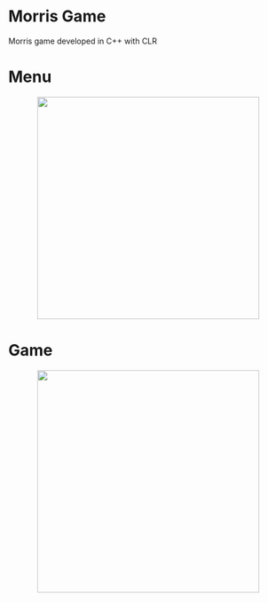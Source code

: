 # Morris Game
Morris game developed in C++ with CLR

# Menu
<p align="center">
<image src="https://github.com/miseca13/Cpp_MorrisGame/assets/76502563/fa358b9a-befb-44ba-8729-2215c3e6c8c0" width=400/>
</p>

# Game
<p align="center">
<image src="https://github.com/miseca13/Cpp_MorrisGame/assets/76502563/997b4010-e13c-4f42-851d-80d107abc2de" width=400/>
</p>
